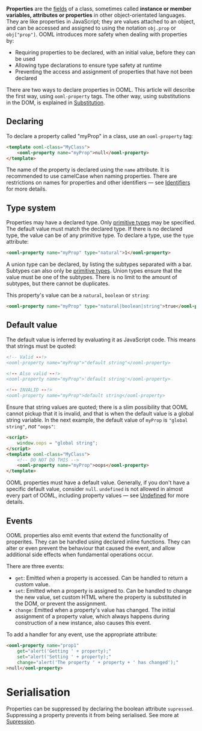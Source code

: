 **Properties** are the [fields](https://en.wikipedia.org/wiki/Field_(computer_science)) of a class, sometimes called **instance or member variables, attributes or properties** in other object-orientated languages. They are like properties in JavaScript; they are values attached to an object, and can be accessed and assigned to using the notation `obj.prop` or `obj["prop"]`. OOML introduces more safety when dealing with properties by:

- Requiring properties to be declared, with an initial value, before they can be used
- Allowing type declarations to ensure type safety at runtime
- Preventing the access and assignment of properties that have not been declared

There are two ways to declare properties in OOML. This article will describe the first way, using `ooml-property` tags. The other way, using substitutions in the DOM, is explained in [Substitution](#Substitution).

## Declaring

To declare a property called "myProp" in a class, use an `ooml-property` tag:

```html
<template ooml-class="MyClass">
    <ooml-property name="myProp">null</ooml-property>
</template>
```

The name of the property is declared using the `name` attribute. It is recommended to use camelCase when naming properties. There are restrictions on names for properties and other identifiers — see [Identifiers](#Identifiers) for more details.

## Type system

Properties may have a declared type. Only [primitive types](#Primitives) may be specified. The default value must match the declared type. If there is no declared type, the value can be of any primitive type. To declare a type, use the `type` attribute:

```html
<ooml-property name="myProp" type="natural">1</ooml-property>
```

A union type can be declared, by listing the subtypes separated with a bar. Subtypes can also only be [primitive types](#Primitives). Union types ensure that the value must be one of the subtypes. There is no limit to the amount of subtypes, but there cannot be duplicates.

This property's value can be a `natural`, `boolean` or `string`:

```html
<ooml-property name="myProp" type="natural|boolean|string">true</ooml-property>
```

## Default value

The default value is inferred by evaluating it as JavaScript code. This means that strings must be quoted:

```html
<!-- Valid --!>
<ooml-property name="myProp">"default string"</ooml-property>

<!-- Also valid --!>
<ooml-property name="myProp">'default string'</ooml-property>

<!-- INVALID --!>
<ooml-property name="myProp">default string</ooml-property>
```

Ensure that string values are quoted; there is a slim possibility that OOML cannot pickup that it is invalid, and that is when the default value is a global string variable. In the next example, the default value of `myProp` is `"global string"`, *not* `"oops"`:

```html
<script>
    window.oops = "global string";
</script>
<template ooml-class="MyClass">
    <!-- DO NOT DO THIS -->
    <ooml-property name="myProp">oops</ooml-property>
</template>
```

OOML properties must have a default value. Generally, if you don't have a specific default value, consider `null`. `undefined` is not allowed in almost every part of OOML, including property values — see [Undefined](#Undefined) for more details.

## Events

OOML properties also emit events that extend the functionality of properites. They can be handled using declared inline functions. They can alter or even prevent the behaviour that caused the event, and allow additional side effects when fundamental operations occur.

There are three events:

- `get`: Emitted when a property is accessed. Can be handled to return a custom value.
- `set`: Emitted when a property is assigned to. Can be handled to change the new value, set custom HTML where the property is substituted in the DOM, or prevent the assignment.
- `change`: Emitted when a property's value has changed. The initial assignment of a property value, which always happens during construction of a new instance, also causes this event.

To add a handler for any event, use the appropriate attribute:

```html
<ooml-property name="prop1"
    get="alert('Getting ' + property);"
    set="alert('Setting ' + property);"
    change="alert('The property ' + property + ' has changed');"
>null</ooml-property>
```

# Serialisation

Properties can be suppressed by declaring the boolean attribute `supressed`. Suppressing a property prevents it from being serialised. See more at [Supression](#Supression).
